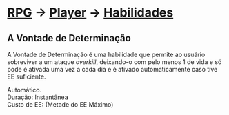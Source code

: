 # [RPG](../../../RPG.md) -> [Player](../../Player.md) -> [Habilidades](../Habilidades.md)

## A Vontade de Determinação

A Vontade de Determinação é uma habilidade que permite ao usuário sobreviver a um ataque *overkill*, deixando-o com pelo menos 1 de vida e só pode é ativada uma vez a cada dia e é ativado automaticamente caso tive EE suficiente.

Automático.  
Duração: Instantânea  
Custo de EE: (Metade do EE Máximo)
